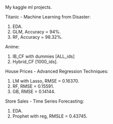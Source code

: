 My kaggle ml projects.

Titanic - Machine Learning from Disaster:  
1. EDA.
2. GLM,  Accuracy = 94%.
3. RF,  Accuracy = 98.32%.

Anime:  
1. IB_CF with dummies [ALL_ids]
2. Hybrid_CF [1000_ids].

House Prices - Advanced Regression Techniques:
1. LM with Lasso, RMSE = 0.16370.
2. RF, RMSE = 0.15591.
3. GB, RMSE = 0.14144.

Store Sales - Time Series Forecasting:
1. EDA.
2. Prophet with reg, RMSLE = 0.43745.
